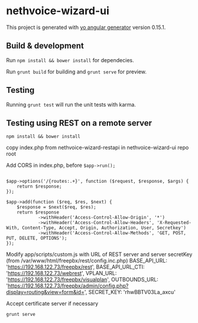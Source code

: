 # nethvoice-wizard-ui

This project is generated with [yo angular generator](https://github.com/yeoman/generator-angular)
version 0.15.1.

## Build & development

Run `npm install && bower install` for dependecies.

Run `grunt build` for building and `grunt serve` for preview.

## Testing

Running `grunt test` will run the unit tests with karma.

## Testing using REST on a remote server

`npm install && bower install`

copy index.php from nethvoice-wizard-restapi in nethvoice-wizard-ui repo root

Add CORS in index.php, before `$app->run();`

```

$app->options('/{routes:.+}', function ($request, $response, $args) {
    return $response;
});

$app->add(function ($req, $res, $next) {
    $response = $next($req, $res);
    return $response
            ->withHeader('Access-Control-Allow-Origin', '*')
            ->withHeader('Access-Control-Allow-Headers', 'X-Requested-With, Content-Type, Accept, Origin, Authorization, User, Secretkey')
            ->withHeader('Access-Control-Allow-Methods', 'GET, POST, PUT, DELETE, OPTIONS');
});

```

Modify app/scripts/custom.js with URL of REST server and server secretKey (from /var/www/html/freepbx/rest/config.inc.php)
  BASE_API_URL: 'https://192.168.122.73/freepbx/rest',
  BASE_API_URL_CTI: 'https://192.168.122.73/webrest',
  VPLAN_URL: 'https://192.168.122.73/freepbx/visualplan',
  OUTBOUNDS_URL: 'https://192.168.122.73/freepbx/admin/config.php?display=routing&view=form&id=',
  SECRET_KEY: 'rhwBBTV03La_axcu'

Accept certificate server if necessary

`grunt serve`
